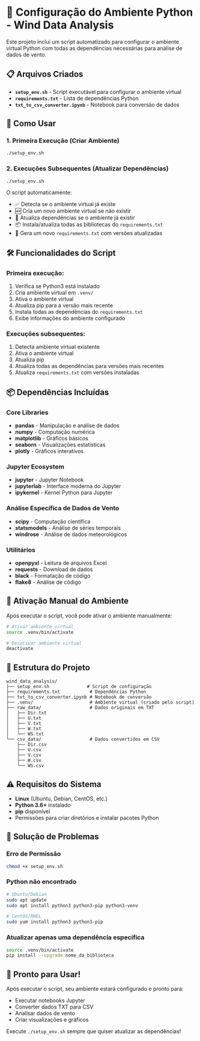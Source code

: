 # 🐍 Configuração do Ambiente Python - Wind Data Analysis

Este projeto inclui um script automatizado para configurar o ambiente virtual Python com todas as dependências necessárias para análise de dados de vento.

## 📋 Arquivos Criados

- **`setup_env.sh`** - Script executável para configurar o ambiente virtual
- **`requirements.txt`** - Lista de dependências Python
- **`txt_to_csv_converter.ipynb`** - Notebook para conversão de dados

## 🚀 Como Usar

### 1. Primeira Execução (Criar Ambiente)

```bash
./setup_env.sh
```

### 2. Execuções Subsequentes (Atualizar Dependências)

```bash
./setup_env.sh
```

O script automaticamente:
- ✅ Detecta se o ambiente virtual já existe
- 🆕 Cria um novo ambiente virtual se não existir
- 🔄 Atualiza dependências se o ambiente já existir
- 📦 Instala/atualiza todas as bibliotecas do `requirements.txt`
- 💾 Gera um novo `requirements.txt` com versões atualizadas

## 🛠️ Funcionalidades do Script

### Primeira execução:
1. Verifica se Python3 está instalado
2. Cria ambiente virtual em `.venv/`
3. Ativa o ambiente virtual
4. Atualiza pip para a versão mais recente
5. Instala todas as dependências do `requirements.txt`
6. Exibe informações do ambiente configurado

### Execuções subsequentes:
1. Detecta ambiente virtual existente
2. Ativa o ambiente virtual
3. Atualiza pip
4. Atualiza todas as dependências para versões mais recentes
5. Atualiza `requirements.txt` com versões instaladas

## 📦 Dependências Incluídas

### Core Libraries
- **pandas** - Manipulação e análise de dados
- **numpy** - Computação numérica
- **matplotlib** - Gráficos básicos
- **seaborn** - Visualizações estatísticas
- **plotly** - Gráficos interativos

### Jupyter Ecosystem
- **jupyter** - Jupyter Notebook
- **jupyterlab** - Interface moderna do Jupyter
- **ipykernel** - Kernel Python para Jupyter

### Análise Específica de Dados de Vento
- **scipy** - Computação científica
- **statsmodels** - Análise de séries temporais
- **windrose** - Análise de dados meteorológicos

### Utilitários
- **openpyxl** - Leitura de arquivos Excel
- **requests** - Download de dados
- **black** - Formatação de código
- **flake8** - Análise de código

## 🎯 Ativação Manual do Ambiente

Após executar o script, você pode ativar o ambiente manualmente:

```bash
# Ativar ambiente virtual
source .venv/bin/activate

# Desativar ambiente virtual
deactivate
```

## 🔧 Estrutura do Projeto

```
wind_data_analysis/
├── setup_env.sh              # Script de configuração
├── requirements.txt           # Dependências Python
├── txt_to_csv_converter.ipynb # Notebook de conversão
├── .venv/                     # Ambiente virtual (criado pelo script)
├── raw_data/                  # Dados originais em TXT
│   ├── Dir.txt
│   ├── U.txt
│   ├── V.txt
│   ├── W.txt
│   └── WS.txt
└── csv_data/                  # Dados convertidos em CSV
    ├── Dir.csv
    ├── U.csv
    ├── V.csv
    ├── W.csv
    └── WS.csv
```

## ⚠️ Requisitos do Sistema

- **Linux** (Ubuntu, Debian, CentOS, etc.)
- **Python 3.6+** instalado
- **pip** disponível
- Permissões para criar diretórios e instalar pacotes Python

## 🐛 Solução de Problemas

### Erro de Permissão
```bash
chmod +x setup_env.sh
```

### Python não encontrado
```bash
# Ubuntu/Debian
sudo apt update
sudo apt install python3 python3-pip python3-venv

# CentOS/RHEL
sudo yum install python3 python3-pip
```

### Atualizar apenas uma dependência específica
```bash
source .venv/bin/activate
pip install --upgrade nome_da_biblioteca
```

## 🎉 Pronto para Usar!

Após executar o script, seu ambiente estará configurado e pronto para:
- Executar notebooks Jupyter
- Converter dados TXT para CSV
- Analisar dados de vento
- Criar visualizações e gráficos

Execute `./setup_env.sh` sempre que quiser atualizar as dependências!
